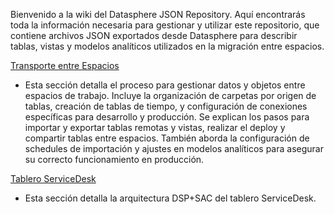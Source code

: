 Bienvenido a la wiki del Datasphere JSON Repository. Aquí encontrarás toda la información necesaria para gestionar y utilizar este repositorio, que contiene archivos JSON exportados desde Datasphere para describir tablas, vistas y modelos analíticos utilizados en la migración entre espacios.

[Transporte entre Espacios](Transporte-entre-Espacios)
- Esta sección detalla el proceso para gestionar datos y objetos entre espacios de trabajo. Incluye la organización de carpetas por origen de tablas, creación de tablas de tiempo, y configuración de conexiones específicas para desarrollo y producción. Se explican los pasos para importar y exportar tablas remotas y vistas, realizar el deploy y compartir tablas entre espacios. También aborda la configuración de schedules de importación y ajustes en modelos analíticos para asegurar su correcto funcionamiento en producción.

[Tablero ServiceDesk](Tablero-ServiceDesk)
- Esta sección detalla la arquitectura DSP+SAC del tablero ServiceDesk.